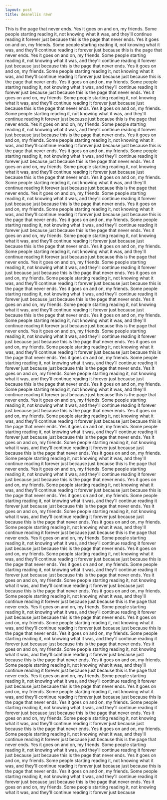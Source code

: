 ```yaml
---
layout: post
title: deanellis rawr
---
```

This is the page that never ends. Yes it goes on and on, my friends. Some people starting reading it, not knowing what it was, and they'll continue reading it forever just because this is the page that never ends. Yes it goes on and on, my friends. Some people starting reading it, not knowing what it was, and they'll continue reading it forever just because this is the page that never ends. Yes it goes on and on, my friends. Some people starting reading it, not knowing what it was, and they'll continue reading it forever just because just because this is the page that never ends. Yes it goes on and on, my friends. Some people starting reading it, not knowing what it was, and they'll continue reading it forever just because just because this is the page that never ends. Yes it goes on and on, my friends. Some people starting reading it, not knowing what it was, and they'll continue reading it forever just because just because this is the page that never ends. Yes it goes on and on, my friends. Some people starting reading it, not knowing what it was, and they'll continue reading it forever just because just because this is the page that never ends. Yes it goes on and on, my friends. Some people starting reading it, not knowing what it was, and they'll continue reading it forever just because just because this is the page that never ends. Yes it goes on and on, my friends. Some people starting reading it, not knowing what it was, and they'll continue reading it forever just because just because this is the page that never ends. Yes it goes on and on, my friends. Some people starting reading it, not knowing what it was, and they'll continue reading it forever just because just because this is the page that never ends. Yes it goes on and on, my friends. Some people starting reading it, not knowing what it was, and they'll continue reading it forever just because just because this is the page that never ends. Yes it goes on and on, my friends. Some people starting reading it, not knowing what it was, and they'll continue reading it forever just because just because this is the page that never ends. Yes it goes on and on, my friends. Some people starting reading it, not knowing what it was, and they'll continue reading it forever just because just because this is the page that never ends. Yes it goes on and on, my friends. Some people starting reading it, not knowing what it was, and they'll continue reading it forever just because just because this is the page that never ends. Yes it goes on and on, my friends. Some people starting reading it, not knowing what it was, and they'll continue reading it forever just because just because this is the page that never ends. Yes it goes on and on, my friends. Some people starting reading it, not knowing what it was, and they'll continue reading it forever just because just because this is the page that never ends. Yes it goes on and on, my friends. Some people starting reading it, not knowing what it was, and they'll continue reading it forever just because just because this is the page that never ends. Yes it goes on and on, my friends. Some people starting reading it, not knowing what it was, and they'll continue reading it forever just because just because this is the page that never ends. Yes it goes on and on, my friends. Some people starting reading it, not knowing what it was, and they'll continue reading it forever just because just because this is the page that never ends. Yes it goes on and on, my friends. Some people starting reading it, not knowing what it was, and they'll continue reading it forever just because just because this is the page that never ends. Yes it goes on and on, my friends. Some people starting reading it, not knowing what it was, and they'll continue reading it forever just because just because this is the page that never ends. Yes it goes on and on, my friends. Some people starting reading it, not knowing what it was, and they'll continue reading it forever just because just because this is the page that never ends. Yes it goes on and on, my friends. Some people starting reading it, not knowing what it was, and they'll continue reading it forever just because just because this is the page that never ends. Yes it goes on and on, my friends. Some people starting reading it, not knowing what it was, and they'll continue reading it forever just because just because this is the page that never ends. Yes it goes on and on, my friends. Some people starting reading it, not knowing what it was, and they'll continue reading it forever just because just because this is the page that never ends. Yes it goes on and on, my friends. Some people starting reading it, not knowing what it was, and they'll continue reading it forever just because just because this is the page that never ends. Yes it goes on and on, my friends. Some people starting reading it, not knowing what it was, and they'll continue reading it forever just because just because this is the page that never ends. Yes it goes on and on, my friends. Some people starting reading it, not knowing what it was, and they'll continue reading it forever just because just because this is the page that never ends. Yes it goes on and on, my friends. Some people starting reading it, not knowing what it was, and they'll continue reading it forever just because just because this is the page that never ends. Yes it goes on and on, my friends. Some people starting reading it, not knowing what it was, and they'll continue reading it forever just because just because this is the page that never ends. Yes it goes on and on, my friends. Some people starting reading it, not knowing what it was, and they'll continue reading it forever just because just because this is the page that never ends. Yes it goes on and on, my friends. Some people starting reading it, not knowing what it was, and they'll continue reading it forever just because just because this is the page that never ends. Yes it goes on and on, my friends. Some people starting reading it, not knowing what it was, and they'll continue reading it forever just because just because this is the page that never ends. Yes it goes on and on, my friends. Some people starting reading it, not knowing what it was, and they'll continue reading it forever just because just because this is the page that never ends. Yes it goes on and on, my friends. Some people starting reading it, not knowing what it was, and they'll continue reading it forever just because just because this is the page that never ends. Yes it goes on and on, my friends. Some people starting reading it, not knowing what it was, and they'll continue reading it forever just because just because this is the page that never ends. Yes it goes on and on, my friends. Some people starting reading it, not knowing what it was, and they'll continue reading it forever just because just because this is the page that never ends. Yes it goes on and on, my friends. Some people starting reading it, not knowing what it was, and they'll continue reading it forever just because just because this is the page that never ends. Yes it goes on and on, my friends. Some people starting reading it, not knowing what it was, and they'll continue reading it forever just because just because this is the page that never ends. Yes it goes on and on, my friends. Some people starting reading it, not knowing what it was, and they'll continue reading it forever just because just because this is the page that never ends. Yes it goes on and on, my friends. Some people starting reading it, not knowing what it was, and they'll continue reading it forever just because just because this is the page that never ends. Yes it goes on and on, my friends. Some people starting reading it, not knowing what it was, and they'll continue reading it forever just because just because this is the page that never ends. Yes it goes on and on, my friends. Some people starting reading it, not knowing what it was, and they'll continue reading it forever just because just because this is the page that never ends. Yes it goes on and on, my friends. Some people starting reading it, not knowing what it was, and they'll continue reading it forever just because just because this is the page that never ends. Yes it goes on and on, my friends. Some people starting reading it, not knowing what it was, and they'll continue reading it forever just because just because this is the page that never ends. Yes it goes on and on, my friends. Some people starting reading it, not knowing what it was, and they'll continue reading it forever just because just because this is the page that never ends. Yes it goes on and on, my friends. Some people starting reading it, not knowing what it was, and they'll continue reading it forever just because just because this is the page that never ends. Yes it goes on and on, my friends. Some people starting reading it, not knowing what it was, and they'll continue reading it forever just because just because this is the page that never ends. Yes it goes on and on, my friends. Some people starting reading it, not knowing what it was, and they'll continue reading it forever just because just because this is the page that never ends. Yes it goes on and on, my friends. Some people starting reading it, not knowing what it was, and they'll continue reading it forever just because just because this is the page that never ends. Yes it goes on and on, my friends. Some people starting reading it, not knowing what it was, and they'll continue reading it forever just because just because this is the page that never ends. Yes it goes on and on, my friends. Some people starting reading it, not knowing what it was, and they'll continue reading it forever just because just because this is the page that never ends. Yes it goes on and on, my friends. Some people starting reading it, not knowing what it was, and they'll continue reading it forever just because just because this is the page that never ends. Yes it goes on and on, my friends. Some people starting reading it, not knowing what it was, and they'll continue reading it forever just because just because this is the page that never ends. Yes it goes on and on, my friends. Some people starting reading it, not knowing what it was, and they'll continue reading it forever just because just because this is the page that never ends. Yes it goes on and on, my friends. Some people starting reading it, not knowing what it was, and they'll continue reading it forever just because just because this is the page that never ends. Yes it goes on and on, my friends. Some people starting reading it, not knowing what it was, and they'll continue reading it forever just because 

